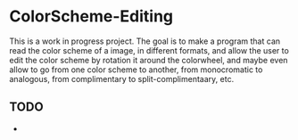 # ColorScheme-Editing

This is a work in progress project. The goal is to make a program that can read the color scheme of a image, 
in different formats, and allow the user to edit the color scheme by rotation it around the colorwheel, and maybe
even allow to go from one color scheme to another, from monocromatic to analogous, from complimentary to 
split-complimentaary, etc.

## TODO
- 
